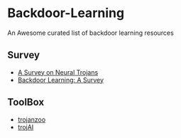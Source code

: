 # Backdoor-Learning
An Awesome curated list of backdoor learning resources

## Survey
- [A Survey on Neural Trojans](https://ieeexplore.ieee.org/document/9137011)
- [Backdoor Learning: A Survey](https://arxiv.org/abs/2007.08745)

## ToolBox
- [trojanzoo](https://github.com/ain-soph/trojanzoo)
- [trojAI](https://pages.nist.gov/trojai/docs/about.html)
